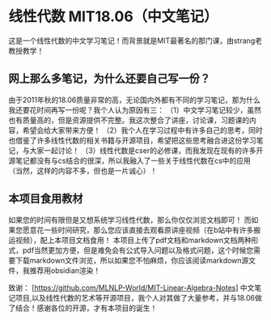 # 线性代数 MIT18.06（中文笔记）
这是一个线性代数的中文学习笔记！而背景就是MIT最著名的那门课，由strang老教授教学！
## 网上那么多笔记，为什么还要自己写一份？
由于2011年秋的18.06质量非常的高，无论国内外都有不同的学习笔记，那为什么我还要花时间再写一份呢？我个人认为原因有三：
（1）中文学习笔记较少，虽然也有质量高的，但是资源提供不完整。我这次整合了讲座，讨论课，习题课的内容，希望会给大家带来方便！
（2）我个人在学习过程中有许多自己的思考，同时也借鉴了许多线性代数的相关书籍与开源项目，希望把这些思考融合进这份学习笔记，与大家一起讨论！
（3）线性代数是cser的必修课，而我发现在现有的许多开源笔记都没有与cs结合的很深，所以我融入了一些关于线性代数在cs中的应用（当然，这样的内容不多，但也是一片诚心）！
## 本项目食用教材
如果您的时间有限但是又想系统学习线性代数，那么你仅仅浏览文档即可！
而如果您愿意花一些时间研究，那么您应该直接去观看原讲座视频（在b站中有许多搬运视频），配上本项目文档食用！
本项目上传了pdf文档和markdown文档两种形式，pdf当然更加方便，但是难免会有公式导入问题以及格式问题，这个时候您需要下载markdown文件浏览，所以如果您不怕麻烦，你应该阅读markdown源文件，我推荐用obsidian渲染！

致谢：
[https://github.com/MLNLP-World/MIT-Linear-Algebra-Notes] 中文笔记项目,以及线性代数的艺术等开源项目，我个人对其做了大量参考，并与18.06做了结合！感谢各位的开源，才有本项目的诞生！
